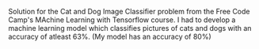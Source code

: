  Solution for the Cat and Dog Image Classifier problem
from the Free Code Camp's MAchine Learning with Tensorflow course.
I had to develop a machine learning model which classifies pictures of cats and dogs with an accuracy of atleast 63%.
(My model has an accuracy of 80%)
